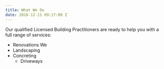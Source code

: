 ```yaml
---
title: What We Do
date: 2016-12-11 09:17:00 Z
---
```


Our qualified Licensed Building Practitioners are ready to help you with a full range of services:

* Renovations
We 
* Landscaping
* Concreting
  * Driveways
